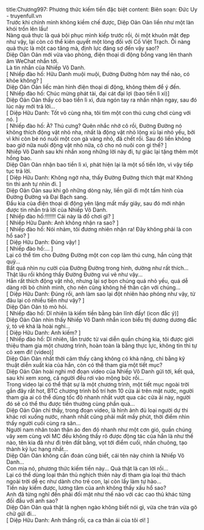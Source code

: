 title:Chương997: Phương thức kiếm tiền đặc biệt
content:
Biên soạn: Đức Uy - truyenfull.vn<br>Trước khi chính mình không kiềm chế được, Diệp Oản Oản liền như một làn khói trốn lên lầu!<br>Nàng quả thực là quá bội phục mình kiếp trước rồi, ôi một khuôn mặt đẹp như vậy, lại còn có thể kiên quyết một lòng đối với Cố Việt Trạch. Ôi nàng quả thực là một cao tăng mà, định lực đáng sợ đến vậy sao!?<br>Diệp Oản Oản mới vừa vào phòng, điện thoại di động bỗng vang lên thanh âm WeChat nhắn tới.<br>Là tin nhắn của Nhiếp Vô Danh.<br>[ Nhiếp đào hố: Hữu Danh muội muội, Đường Đường hôm nay thế nào, có khỏe không? ]<br>Diệp Oản Oản liếc màn hình điện thoại di động, không thèm để ý đến.<br>[ Nhiếp đào hố: Chúc mừng phát tài, đại cát đại lợi (bao tiền lì xì)]<br>Diệp Oản Oản thấy có bao tiền lì xì, đưa ngón tay ra nhấn nhận ngay, sau đó lúc này mới trả lời...<br>[ Diệp Hữu Danh: Tốt vô cùng nha, tôi tìm một con thú cưng chơi cùng với nó. ]<br>[ Nhiếp đào hố: À? Thú cưng? Quên nhắc nhở cô rồi, Đường Đường nó không thích động vật nhỏ nha, nhất là động vật nhỏ lông xù lại nhỏ yếu, bởi vì khi còn bé nó nuôi một con gà vàng nhỏ, đã chết rồi. Sau đó liền không bao giờ nữa nuôi động vật nhỏ nữa, cô cho nó nuôi con gì thế? ]<br>Nhiếp Vô Danh sau khi nhắn xong những lời này đi, tự giác lại tặng thêm một hồng bao.<br>Diệp Oản Oản nhận bao tiền lì xì, phát hiện lại là một số tiền lớn, vì vậy tiếp tục trả lời.<br>[ Diệp Hữu Danh: Không ngờ nha, thấy Đường Đường thích thật mà! Không tin thì anh tự nhìn đi. ]<br>Diệp Oản Oản sau khi gõ những dòng này, liền gửi đi một tấm hình của Đường Đường và Đại Bạch sang.<br>Đầu kia của điện thoại di động yên lặng mất mấy giây, sau đó mới nhận được tin nhắn trả lời của Nhiếp Vô Danh.<br>[ Nhiếp đào hố:!!!!!!! Cái này là đồ chơi gì? ]<br>[ Nhiếp Hữu Danh: Anh không nhận ra sao? ]<br>[ Nhiếp đào hố: Nói nhảm, tôi đương nhiên nhận ra! Đây không phải là con hổ sao? ]<br>[ Diệp Hữu Danh: Đúng vậy! ]<br>[ Nhiếp đào hố:... ]<br>Lại có thể tìm cho Đường Đường một con cọp làm thú cưng, hắn cũng thật quỳ…<br>Bất quá nhìn nụ cười của Đường Đường trong hình, dường như rất thích...<br>Thật lâu rồi không thấy Đường Đường vui vẻ như vậy...<br>Hắn rất thích động vật nhỏ, nhưng lại sợ bọn chúng quá nhỏ yếu, quá dễ dàng rời bỏ chính mình, cho nên cũng không hề thân cận với chúng...<br>[ Diệp Hữu Danh: Đúng rồi, anh làm sao lại đột nhiên hào phóng như vậy, từ đâu lại có nhiều tiền như vậy? ]<br>Diệp Oản Oản tò mò hỏi.<br>[ Nhiếp đào hố: Dĩ nhiên là kiếm tiền bằng bản lĩnh đấy! (icon đắc ý)]<br>Diệp Oản Oản nhìn thấy Nhiếp Vô Danh nhắn icon biểu thị dương dương đắc ý, tỏ vẻ khá là hoài nghi...<br>[ Diệp Hữu Danh: Anh kiếm? ]<br>[ Nhiếp đào hố: Dĩ nhiên, lần trước từ vai diễn quần chúng kia, tôi được giới thiệu tham gia một chương trình, hoàn toàn là bằng thực lực, không tin thì tự cô xem đi! (video)]<br>Diệp Oản Oản nhất thời cảm thấy càng không có khả năng, chỉ bằng kỹ thuật diễn xuất kia của hắn, còn có thể tham gia một tiết mục?<br>Diệp Oản Oản hoài nghi mở đoạn video của Nhiếp Vô Danh gửi tới, kết quả, sau khi xem xong, cả người đều rơi vào mộng bức rồi...<br>Trong video lại có thể thật sự là một chương trình, một tiết mục ngoài trời gần đây rất hot, BTC chương trình bố trí hơn 10 cửa ải trên mặt nước, người tham gia ai có thể dùng tốc độ nhanh nhất vượt qua các cửa ải này, người đó sẽ có thể thu được tiền thưởng cùng phần quà...<br>Diệp Oản Oản chỉ thấy, trong đoạn video, là hình ảnh đủ loại người dự thi khác rơi xuống nước, nhanh nhất cũng phải mất mấy phút, thời điểm nhìn thấy người cuối cùng ra sân…<br>Người nam nhân toàn thân áo đen đó nhanh như một cơn gió, quần chúng vây xem cùng với MC đều không thấy rõ được động tác của hắn là như thế nào, tên kia đã như đi trên đất bằng, vọt tới điểm cuối, nhấn chuông, tạo thành kỷ lục hạng nhất...<br>Diệp Oản Oản không cần đoán cũng biết, cái tên này chính là Nhiếp Vô Danh...<br>Con mịa nó, phương thức kiếm tiền này... Quả thật là cạn lời rồi...<br>Lại có thể dùng loại thân thủ nghịch thiên này đi tham gia loại thử thách ngoài trời dễ ẹc như dành cho trẻ con, lại còn lấy làm tự hào…<br>Tiền này kiếm được, lương tâm của anh không thấy xấu hổ sao?<br>Anh đã từng nghĩ đến phải đối mặt như thế nào với các cao thủ khác từng đối đầu với anh sao?<br>Diệp Oản Oản quả thật là nghẹn ngào không biết nói gì, vừa che trán vừa gõ chữ gửi đi…<br>[ Diệp Hữu Danh: Anh thắng rồi, ca ca thân ái của tôi ơi! ]